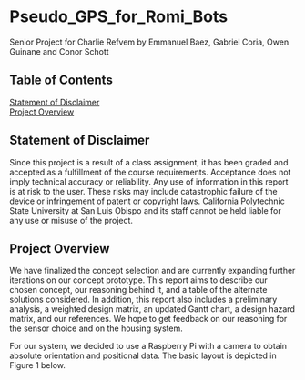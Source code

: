 # Pseudo_GPS_for_Romi_Bots
Senior Project for Charlie Refvem by Emmanuel Baez, Gabriel Coria, Owen Guinane and Conor Schott

## Table of Contents
[Statement of Disclaimer](#project-overview)<br>
[Project Overview](#project-overview)<br>

## Statement of Disclaimer
Since this project is a result of a class assignment, it has been graded and accepted as a fulfillment of the course requirements. Acceptance does not imply technical accuracy or reliability. Any use of information in this report is at risk to the user. These risks may include catastrophic failure of the device or infringement of patent or copyright laws. California Polytechnic State University at San Luis Obispo and its staff cannot be held liable for any use or misuse of the project.   

## Project Overview
We have finalized the concept selection and are currently expanding further iterations on our concept prototype. This report aims to describe our chosen concept, our reasoning behind it, and a table of the alternate solutions considered. In addition, this report also includes a preliminary analysis, a weighted design matrix, an updated Gantt chart, a design hazard matrix, and our references. We hope to get feedback on our reasoning for the sensor choice and on the housing system.   

For our system, we decided to use a Raspberry Pi with a camera to obtain absolute orientation and positional data. The basic layout is depicted in Figure 1 below. 
